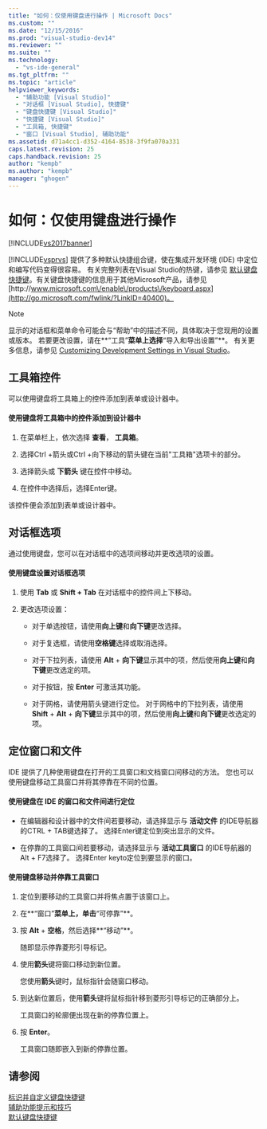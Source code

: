 ```yaml
---
title: "如何：仅使用键盘进行操作 | Microsoft Docs"
ms.custom: ""
ms.date: "12/15/2016"
ms.prod: "visual-studio-dev14"
ms.reviewer: ""
ms.suite: ""
ms.technology: 
  - "vs-ide-general"
ms.tgt_pltfrm: ""
ms.topic: "article"
helpviewer_keywords: 
  - "辅助功能 [Visual Studio]"
  - "对话框 [Visual Studio], 快捷键"
  - "键盘快捷键 [Visual Studio]"
  - "快捷键 [Visual Studio]"
  - "工具箱, 快捷键"
  - "窗口 [Visual Studio], 辅助功能"
ms.assetid: d71a4cc1-d352-4164-8538-3f9fa070a331
caps.latest.revision: 25
caps.handback.revision: 25
author: "kempb"
ms.author: "kempb"
manager: "ghogen"
---
```

# 如何：仅使用键盘进行操作
[!INCLUDE[vs2017banner](../../code-quality/includes/vs2017banner.md)]

[!INCLUDE[vsprvs](../../code-quality/includes/vsprvs_md.md)] 提供了多种默认快捷组合键，使在集成开发环境 \(IDE\) 中定位和编写代码变得很容易。  有关完整列表在Visual Studio的热键，请参见 [默认键盘快捷键](../../ide/default-keyboard-shortcuts-in-visual-studio.md)。有关键盘快捷键的信息用于其他Microsoft产品，请参见 [http:\/\/www.microsoft.com\/enable\/products\/keyboard.aspx](http://go.microsoft.com/fwlink/?LinkID=40400)。  
  
> [!NOTE]
>  显示的对话框和菜单命令可能会与“帮助”中的描述不同，具体取决于您现用的设置或版本。  若要更改设置，请在**“工具”**菜单上选择**“导入和导出设置”**。  有关更多信息，请参见 [Customizing Development Settings in Visual Studio](http://msdn.microsoft.com/zh-cn/22c4debb-4e31-47a8-8f19-16f328d7dcd3)。  
  
## 工具箱控件  
 可以使用键盘将工具箱上的控件添加到表单或设计器中。  
  
#### 使用键盘将工具箱中的控件添加到设计器中  
  
1.  在菜单栏上，依次选择 **查看**， **工具箱**。  
  
2.  选择Ctrl \+箭头或Ctrl \+向下移动的箭头键在当前"工具箱"选项卡的部分。  
  
3.  选择箭头或 **下箭头** 键在控件中移动。  
  
4.  在控件中选择后，选择Enter键。  
  
 该控件便会添加到表单或设计器中。  
  
## 对话框选项  
 通过使用键盘，您可以在对话框中的选项间移动并更改选项的设置。  
  
#### 使用键盘设置对话框选项  
  
1.  使用 **Tab** 或 **Shift \+ Tab** 在对话框中的控件间上下移动。  
  
2.  更改选项设置：  
  
    -   对于单选按钮，请使用**向上键**和**向下键**更改选择。  
  
    -   对于复选框，请使用**空格键**选择或取消选择。  
  
    -   对于下拉列表，请使用 **Alt** \+ **向下键**显示其中的项，然后使用**向上键**和**向下键**更改选定的项。  
  
    -   对于按钮，按 **Enter** 可激活其功能。  
  
    -   对于网格，请使用箭头键进行定位。  对于网格中的下拉列表，请使用 **Shift** \+ **Alt** \+ **向下键**显示其中的项，然后使用**向上键**和**向下键**更改选定的项。  
  
## 定位窗口和文件  
 IDE 提供了几种使用键盘在打开的工具窗口和文档窗口间移动的方法。  您也可以使用键盘移动工具窗口并将其停靠在不同的位置。  
  
#### 使用键盘在 IDE 的窗口和文件间进行定位  
  
-   在编辑器和设计器中的文件间若要移动，请选择显示与 **活动文件** 的IDE导航器的CTRL \+ TAB键选择了。  选择Enter键定位到突出显示的文件。  
  
-   在停靠的工具窗口间若要移动，请选择显示与 **活动工具窗口** 的IDE导航器的Alt \+ F7选择了。  选择Enter keyto定位到要显示的窗口。  
  
#### 使用键盘移动并停靠工具窗口  
  
1.  定位到要移动的工具窗口并将焦点置于该窗口上。  
  
2.  在**“窗口”**菜单上，单击**“可停靠”**。  
  
3.  按 **Alt** \+ **空格**，然后选择**“移动”**。  
  
     随即显示停靠菱形引导标记。  
  
4.  使用**箭头**键将窗口移动到新位置。  
  
     您使用**箭头**键时，鼠标指针会随窗口移动。  
  
5.  到达新位置后，使用**箭头**键将鼠标指针移到菱形引导标记的正确部分上。  
  
     工具窗口的轮廓便出现在新的停靠位置上。  
  
6.  按 **Enter**。  
  
     工具窗口随即嵌入到新的停靠位置。  
  
## 请参阅  
 [标识并自定义键盘快捷键](../../ide/identifying-and-customizing-keyboard-shortcuts-in-visual-studio.md)   
 [辅助功能提示和技巧](../../ide/reference/accessibility-tips-and-tricks.md)   
 [默认键盘快捷键](../../ide/default-keyboard-shortcuts-in-visual-studio.md)